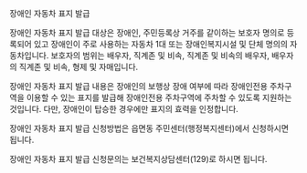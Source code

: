장애인 자동차 표지 발급


장애인 자동차 표지 발급 대상은 장애인, 주민등록상 거주를 같이하는 보호자 명의로 등록되어 있고 장애인이 주로 사용하는 자동차 1대 또는 장애인복지시설 및 단체 명의의 자동차입니다.
보호자의 범위는 배우자, 직계존 및 비속, 직계존 및 비속의 배우자, 배우자의 직계존 및 비속, 형제 및 자매입니다.


장애인 자동차 표지 발급 내용은 장애인의 보행상 장애 여부에 따라 장애인전용 주차구역을 이용할 수 있는 표지를 발급해 장애인전용 주차구역에 주차할 수 있도록 지원하는 것입니다. 다만, 장애인이 탑승한 경우에만 표지의 효력을 인정합니다.


장애인 자동차 표지 발급 신청방법은 읍면동 주민센터(행정복지센터)에서 신청하시면 됩니다.


장애인 자동차 표지 발급 신청문의는 보건복지상담센터(129)로 하시면 됩니다.
